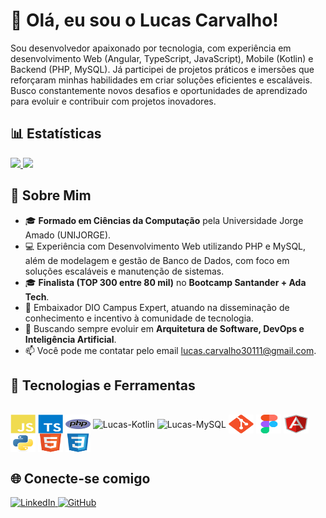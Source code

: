 # 👋 Olá, eu sou o Lucas Carvalho!

<p>
  Sou desenvolvedor apaixonado por tecnologia, com experiência em desenvolvimento Web (Angular, TypeScript, JavaScript), Mobile (Kotlin) e Backend (PHP, MySQL). Já participei de projetos práticos e imersões que reforçaram minhas habilidades em criar soluções eficientes e escaláveis. Busco constantemente novos desafios e oportunidades de aprendizado para evoluir e contribuir com projetos inovadores.
</p>


## 📊 **Estatísticas**
<div align="left">
  <a href="https://github.com/LucasBorgesDeCarvalho">
    <img height="150em" src="https://github-readme-stats.vercel.app/api?username=LucasBCarvalho&show_icons=true&theme=tokyonight&include_all_commits=true&count_private=true"/>
    <img height="150em" src="https://github-readme-stats.vercel.app/api/top-langs/?username=LucasBCarvalho&layout=compact&langs_count=7&theme=tokyonight"/>
  </a>
</div>

## 📌 **Sobre Mim**
- 🎓 **Formado em Ciências da Computação** pela Universidade Jorge Amado (UNIJORGE).  
- 💻 Experiência com Desenvolvimento Web utilizando PHP e MySQL, além de modelagem e gestão de Banco de Dados, com foco em soluções escaláveis e manutenção de sistemas. 
- 🎓 **Finalista (TOP 300 entre 80 mil)** no **Bootcamp Santander + Ada Tech**.
- 🌟 Embaixador DIO Campus Expert, atuando na disseminação de conhecimento e incentivo à comunidade de tecnologia.
- 🚀 Buscando sempre evoluir em **Arquitetura de Software, DevOps e Inteligência Artificial**.
- 📫 Você pode me contatar pelo email <a href="mailto:lucas.carvalho30111@gmail.com">lucas.carvalho30111@gmail.com</a>.

## 🚀 **Tecnologias e Ferramentas**
<div style="display: inline_block"><br>
  <img align="center" alt="Lucas-Js" height="30" width="40" src="https://raw.githubusercontent.com/devicons/devicon/master/icons/javascript/javascript-plain.svg">
  <img align="center" alt="Lucas-TS" height="30" width="40" src="https://raw.githubusercontent.com/devicons/devicon/master/icons/typescript/typescript-plain.svg">
  <img align="center" alt="Lucas-PHP" height="30" width="40" src="https://raw.githubusercontent.com/devicons/devicon/master/icons/php/php-original.svg">
  <img align="center" alt="Lucas-Kotlin" height="30" width="40" src="https://cdn.freebiesupply.com/logos/thumbs/2x/kotlin-1-logo.png">
  <img align="center" alt="Lucas-MySQL" height="30" width="40" src="https://cdn.jsdelivr.net/gh/devicons/devicon/icons/mysql/mysql-original.svg">
  <img align="center" alt="Lucas-Git" height="30" width="40" src="https://raw.githubusercontent.com/devicons/devicon/master/icons/git/git-original.svg">
  <img align="center" alt="Lucas-Figma" height="30" width="40" src="https://raw.githubusercontent.com/devicons/devicon/master/icons/figma/figma-original.svg">
  <img align="center" alt="Lucas-Angular" height="30" width="40" src="https://raw.githubusercontent.com/devicons/devicon/master/icons/angularjs/angularjs-original.svg">
  <img align="center" alt="Lucas-Python" height="30" width="40" src="https://raw.githubusercontent.com/devicons/devicon/master/icons/python/python-original.svg">
  <img align="center" alt="Lucas-HTML" height="30" width="40" src="https://raw.githubusercontent.com/devicons/devicon/master/icons/html5/html5-original.svg">
  <img align="center" alt="Lucas-CSS" height="30" width="40" src="https://raw.githubusercontent.com/devicons/devicon/master/icons/css3/css3-original.svg">
</div>


## 🌐 **Conecte-se comigo**
<div>
  <a href="https://www.linkedin.com/in/lucas-carvalho-95207732b">
    <img src="https://img.shields.io/badge/-LinkedIn-%230A66C2?style=for-the-badge&logo=linkedin&logoColor=white" alt="LinkedIn">
  </a>
  <a href="https://github.com/LucasBCarvalho">
    <img src="https://img.shields.io/badge/-GitHub-%23181717?style=for-the-badge&logo=github&logoColor=white" alt="GitHub">
  </a>
</div>


